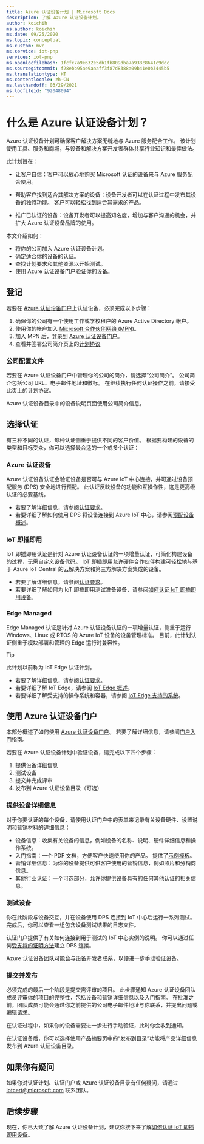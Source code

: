 ```yaml
---
title: Azure 认证设备计划 | Microsoft Docs
description: 了解 Azure 认证设备计划。
author: koichih
ms.author: koichih
ms.date: 09/25/2020
ms.topic: conceptual
ms.custom: mvc
ms.service: iot-pnp
services: iot-pnp
ms.openlocfilehash: 1fcfc7a9e632e5db1fb809dba7a938c8641c9ddc
ms.sourcegitcommit: f28ebb95ae9aaaff3f87d8388a09b41e0b3445b5
ms.translationtype: HT
ms.contentlocale: zh-CN
ms.lasthandoff: 03/29/2021
ms.locfileid: "92048094"
---
```

# <a name="what-is-the-azure-certified-device-program"></a>什么是 Azure 认证设备计划？

Azure 认证设备计划可确保客户解决方案无缝地与 Azure 服务配合工作。 该计划使用工具、服务和商城，与设备和解决方案开发者群体共享行业知识和最佳做法。

此计划旨在：

- 让客户自信：客户可以放心地购买 Microsoft 认证的设备来与 Azure 服务配合使用。

- 帮助客户找到适合其解决方案的设备：设备开发者可以在认证过程中发布其设备的独特功能。 客户可以轻松找到适合其需求的产品。

- 推广已认证的设备：设备开发者可以提高知名度，增加与客户沟通的机会，并扩大 Azure 认证设备品牌的使用。

本文介绍如何：

- 将你的公司加入 Azure 认证设备计划。
- 确定适合你的设备的认证。
- 查找计划要求和其他资源以开始测试。
- 使用 Azure 认证设备门户验证你的设备。

## <a name="onboarding"></a>登记

若要在 [Azure 认证设备门户](https://aka.ms/acdp)上认证设备，必须完成以下步骤：

1. 确保你的公司有一个使用工作或学校租户的 Azure Active Directory 帐户。
2. 使用你的帐户加入 [Microsoft 合作伙伴网络 (MPN)](https://partner.microsoft.com/)。
3. 加入 MPN 后，登录到 [Azure 认证设备门户](https://aka.ms/acdp)。
4. 查看并签署公司简介页上的[计划协议](https://aka.ms/acdagreement)

### <a name="company-profile"></a>公司配置文件

若要在 Azure 认证设备门户中管理你的公司的简介，请选择“公司简介”。 公司简介包括公司 URL、电子邮件地址和徽标。 在继续执行任何认证操作之前，请接受此页上的计划协议。

Azure 认证设备目录中的设备说明页面使用公司简介信息。

## <a name="choose-the-certification"></a>选择认证

有三种不同的认证，每种认证侧重于提供不同的客户价值。 根据要构建的设备的类型和目标受众，你可以选择最合适的一个或多个认证：

### <a name="azure-certified-device"></a>Azure 认证设备

Azure 认证设备认证会验证设备是否可与 Azure IoT 中心连接，并可通过设备预配服务 (DPS) 安全地进行预配。 此认证反映设备的功能和互操作性，这是更高级认证的必要基线。

- 若要了解详细信息，请参阅[认证要求](https://aka.ms/acdrequirements)。
- 若要详细了解如何使用 DPS 将设备连接到 Azure IoT 中心，请参阅[预配设备概述](../iot-dps/about-iot-dps.md)。

### <a name="iot-plug-and-play"></a>IoT 即插即用

IoT 即插即用认证是针对 Azure 认证设备认证的一项增量认证，可简化构建设备的过程，无需自定义设备代码。 IoT 即插即用允许硬件合作伙伴构建可轻松地与基于 Azure IoT Central 的云解决方案和第三方解决方案集成的设备。

- 若要了解详细信息，请参阅[认证要求](https://aka.ms/acdiotpnprequirements)。
- 若要详细了解如何为 IoT 即插即用测试准备设备，请参阅[如何认证 IoT 即插即用设备](howto-certify-device.md)。

### <a name="edge-managed"></a>Edge Managed

Edge Managed 认证是针对 Azure 认证设备认证的一项增量认证，侧重于运行 Windows、Linux 或 RTOS 的 Azure IoT 设备的设备管理标准。 目前，此计划认证侧重于模块部署和管理的 Edge 运行时兼容性。

> [!TIP]
> 此计划以前称为 IoT Edge 认证计划。

- 若要了解详细信息，请参阅[认证要求](https://aka.ms/acdedgemanagedrequirements)。
- 若要详细了解 IoT Edge，请参阅 [IoT Edge 概述](../iot-edge/about-iot-edge.md)。
- 若要详细了解受支持的操作系统和容器，请参阅 [IoT Edge 支持的系统](../iot-edge/support.md)。

## <a name="use-the-azure-certified-device-portal"></a>使用 Azure 认证设备门户

本部分概述了如何使用 [Azure 认证设备门户](https://certify.azure.com)。 若要了解详细信息，请参阅[门户入门指南](https://aka.ms/acdhelp)。

若要在 Azure 认证设备计划中验证设备，请完成以下四个步骤：

1. 提供设备详细信息
2. 测试设备
3. 提交并完成评审
4. 发布到 Azure 认证设备目录（可选）

### <a name="provide-device-details"></a>提供设备详细信息

对于你要认证的每个设备，请使用认证门户中的表单来记录有关设备硬件、设置说明和营销材料的详细信息：

- 设备信息：收集有关设备的信息，例如设备的名称、说明、硬件详细信息和操作系统。
- 入门指南：一个 PDF 文档，方便客户快速使用你的产品。 提供了[示例模板](https://aka.ms/GSTemplate)。
- 营销详细信息：为你的设备提供可供客户使用的营销信息，例如照片和分销商信息。
- 其他行业认证：一个可选部分，允许你提供设备具有的任何其他认证的相关信息。

### <a name="test-the-device"></a>测试设备

你在此阶段与设备交互，并在设备使用 DPS 连接到 IoT 中心后运行一系列测试。 完成后，你可以查看一组包含设备测试结果的日志文件。

认证门户提供了有关如何连接到用于测试的 IoT 中心实例的说明。 你可以通过任何[受支持的证明方法](../iot-dps/concepts-service.md#attestation-mechanism)建立 DPS 连接。

Azure 认证设备团队可能会与设备开发者联系，以便进一步手动验证设备。

### <a name="submit-and-publish"></a>提交并发布

必须完成的最后一个阶段是提交需评审的项目。 此步骤通知 Azure 认证设备团队成员评审你的项目的完整性，包括设备和营销详细信息以及入门指南。 在批准之前，团队成员可能会通过你之前提供的公司电子邮件地址与你联系，并提出问题或编辑请求。

在认证过程中，如果你的设备需要进一步进行手动验证，此时你会收到通知。

在认证设备后，你可以选择使用产品摘要页中的“发布到目录”功能将产品详细信息发布到 Azure 认证设备目录。

## <a name="if-you-have-questions"></a>如果你有疑问

如果你对认证计划、认证门户或 Azure 认证设备目录有任何疑问，请通过 [iotcert@microsoft.com](mailto:iotcert@microsoft.com?subject=Azure%20Certified%20Device%20question) 联系团队。

## <a name="next-steps"></a>后续步骤

现在，你已大致了解 Azure 认证设备计划，建议你接下来了解[如何认证 IoT 即插即用设备](howto-certify-device.md)。